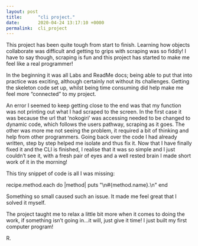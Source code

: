 ```yaml
---
layout: post
title:      "cli project."
date:       2020-04-24 13:17:10 +0000
permalink:  cli_project
---
```



This project has been quite tough from start to finish. Learning how objects collaborate was difficult and getting to grips with scraping was so fiddly! I have to say though, scraping is fun and this project has started to make me feel like a real programmer!

In the beginning it was all Labs and ReadMe docs; being able to put that into practice was exciting, although certainly not without its challenges. Getting the skeleton code set up, whilst being time consuming did help make me feel more “connected” to my project. 

An error I seemed to keep getting close to the end was that my function was not printing out what I had scraped to the screen. In the first case it was because the url that ‘nokogiri’ was accessing needed to be changed to dynamic code, which follows the users pathway, scraping as it goes. The other was more me not seeing the problem, it required a bit of thinking and help from other programmers. Going back over the code I had already written, step by step helped me isolate and thus fix it. Now that I have finally fixed it and the CLI is finished, I realise that it was so simple and I just couldn’t see it, with a fresh pair of eyes and a well rested brain I made short work of it in the morning!

This tiny snippet of code is all I was missing: 

recipe.method.each do |method|
                puts "\n#{method.name}.\n"
            end 

Something so small caused such an issue. It made me feel great that I solved it myself.

The project taught me to relax a little bit more when it comes to doing the work, if something isn’t going in…it will, just give it time! I just built my first computer program!

R.
